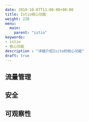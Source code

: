 ```yaml
---
date: 2018-10-07T11:00:00+08:00
title: Istio核心功能
weight: 220
menu:
  main:
    parent: "istio"
keywords:
- istio
- 核心功能
description : "详细介绍Isito的核心功能"
draft: true
---
```


## 流量管理

## 安全

## 可观察性

